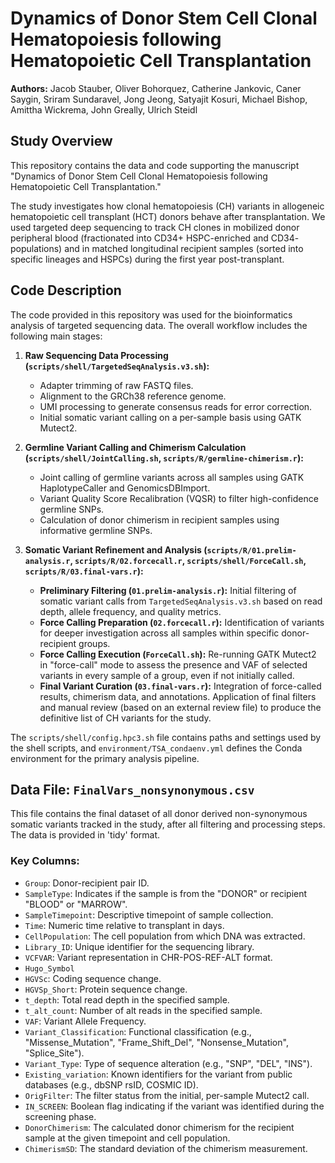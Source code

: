 # Dynamics of Donor Stem Cell Clonal Hematopoiesis following Hematopoietic Cell Transplantation

**Authors:** Jacob Stauber, Oliver Bohorquez, Catherine Jankovic, Caner Saygin, Sriram Sundaravel, Jong Jeong, Satyajit Kosuri, Michael Bishop, Amittha Wickrema, John Greally, Ulrich Steidl

## Study Overview

This repository contains the data and code supporting the manuscript "Dynamics of Donor Stem Cell Clonal Hematopoiesis following Hematopoietic Cell Transplantation."

The study investigates how clonal hematopoiesis (CH) variants in allogeneic hematopoietic cell transplant (HCT) donors behave after transplantation. We used targeted deep sequencing to track CH clones in mobilized donor peripheral blood (fractionated into CD34+ HSPC-enriched and CD34- populations) and in matched longitudinal recipient samples (sorted into specific lineages and HSPCs) during the first year post-transplant.

## Code Description

The code provided in this repository was used for the bioinformatics analysis of targeted sequencing data. The overall workflow includes the following main stages:

1.  **Raw Sequencing Data Processing (`scripts/shell/TargetedSeqAnalysis.v3.sh`):**
    * Adapter trimming of raw FASTQ files.
    * Alignment to the GRCh38 reference genome.
    * UMI processing to generate consensus reads for error correction.
    * Initial somatic variant calling on a per-sample basis using GATK Mutect2.

2.  **Germline Variant Calling and Chimerism Calculation (`scripts/shell/JointCalling.sh`, `scripts/R/germline-chimerism.r`):**
    * Joint calling of germline variants across all samples using GATK HaplotypeCaller and GenomicsDBImport.
    * Variant Quality Score Recalibration (VQSR) to filter high-confidence germline SNPs.
    * Calculation of donor chimerism in recipient samples using informative germline SNPs.

3.  **Somatic Variant Refinement and Analysis (`scripts/R/01.prelim-analysis.r`, `scripts/R/02.forcecall.r`, `scripts/shell/ForceCall.sh`, `scripts/R/03.final-vars.r`):**
    * **Preliminary Filtering (`01.prelim-analysis.r`):** Initial filtering of somatic variant calls from `TargetedSeqAnalysis.v3.sh` based on read depth, allele frequency, and quality metrics.
    * **Force Calling Preparation (`02.forcecall.r`):** Identification of variants for deeper investigation across all samples within specific donor-recipient groups.
    * **Force Calling Execution (`ForceCall.sh`):** Re-running GATK Mutect2 in "force-call" mode to assess the presence and VAF of selected variants in every sample of a group, even if not initially called.
    * **Final Variant Curation (`03.final-vars.r`):** Integration of force-called results, chimerism data, and annotations. Application of final filters and manual review (based on an external review file) to produce the definitive list of CH variants for the study.

The `scripts/shell/config.hpc3.sh` file contains paths and settings used by the shell scripts, and `environment/TSA_condaenv.yml` defines the Conda environment for the primary analysis pipeline.

## Data File: `FinalVars_nonsynonymous.csv`

This file contains the final dataset of all donor derived non-synonymous somatic variants tracked in the study, after all filtering and processing steps. The data is provided in 'tidy' format.


### Key Columns:

* `Group`: Donor-recipient pair ID.
* `SampleType`: Indicates if the sample is from the "DONOR" or recipient "BLOOD" or "MARROW".
* `SampleTimepoint`: Descriptive timepoint of sample collection.
* `Time`: Numeric time relative to transplant in days.
* `CellPopulation`: The cell population from which DNA was extracted.
* `Library_ID`: Unique identifier for the sequencing library.
* `VCFVAR`: Variant representation in CHR-POS-REF-ALT format.
* `Hugo_Symbol`
* `HGVSc`: Coding sequence change.
* `HGVSp_Short`: Protein sequence change.
* `t_depth`: Total read depth in the specified sample.
* `t_alt_count`: Number of alt reads in the specified sample.
* `VAF`: Variant Allele Frequency.
* `Variant_Classification`: Functional classification (e.g., "Missense_Mutation", "Frame_Shift_Del", "Nonsense_Mutation", "Splice_Site").
* `Variant_Type`: Type of sequence alteration (e.g., "SNP", "DEL", "INS").
* `Existing_variation`: Known identifiers for the variant from public databases (e.g., dbSNP rsID, COSMIC ID).
* `OrigFilter`: The filter status from the initial, per-sample Mutect2 call.
* `IN_SCREEN`: Boolean flag indicating if the variant was identified during the screening phase.
* `DonorChimerism`: The calculated donor chimerism for the recipient sample at the given timepoint and cell population.
* `ChimerismSD`: The standard deviation of the chimerism measurement.